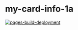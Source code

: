 # my-card-info-1a
[![pages-build-deployment](https://github.com/mariavarg/my-card-info-1a/actions/workflows/pages/pages-build-deployment/badge.svg?branch=main)](https://github.com/mariavarg/my-card-info-1a/actions/workflows/pages/pages-build-deployment)
